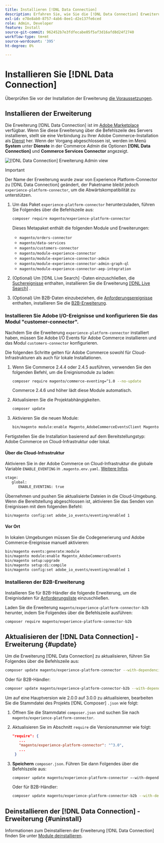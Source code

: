 ```yaml
---
title: Installieren [!DNL Data Connection]
description: Erfahren Sie, wie Sie die [!DNL Data Connection] Erweiterung von Adobe Commerce installieren, aktualisieren und deinstallieren.
exl-id: e78e8ab0-8757-4ab6-8ee1-d2e137fe6ced
role: Admin, Developer
feature: Install
source-git-commit: 962452b7e3fdfecabe05f5af3d16afd8d24f2740
workflow-type: tm+mt
source-wordcount: '395'
ht-degree: 0%

---
```


# Installieren Sie [!DNL Data Connection]

Überprüfen Sie vor der Installation der Erweiterung [die Voraussetzungen](overview.md#prereqs).

## Installieren der Erweiterung

Die Erweiterung [!DNL Data Connection] ist im [Adobe Marketplace](https://commercemarketplace.adobe.com/magento-experience-platform-connector.html) verfügbar. Wenn Sie diese Erweiterung über die Befehlszeile des Servers installieren, stellt sie eine Verbindung zu Ihrer Adobe Commerce-Installation als [Dienst](../landing/saas.md) her. Wenn der Vorgang abgeschlossen ist, werden im Menü **System** unter **Dienste** in der Commerce _Admin_ die Optionen **[!DNL Data Connection]** und **Commerce Services Connector** angezeigt.

![[!DNL Data Connection] Erweiterung Admin view](assets/epc-adminui.png)

>[!IMPORTANT]
>
>Der Name der Erweiterung wurde zwar von Experience Platform-Connector zu [!DNL Data Connection] geändert, der Paketname bleibt jedoch `experience-platform-connector`, um die Abwärtskompatibilität zu unterstützen.

1. Um das Paket `experience-platform-connector` herunterzuladen, führen Sie Folgendes über die Befehlszeile aus:

   ```bash
   composer require magento/experience-platform-connector
   ```

   Dieses Metapaket enthält die folgenden Module und Erweiterungen:

   - `magento/orders-connector`
   - `magento/data-services`
   - `magento/customers-connector`
   - `magento/module-experience-connector`
   - `magento/module-experience-connector-admin`
   - `magento/module-experience-connector-admin-graph-ql`
   - `magento/module-experience-connector-aep-integration`

1. (Optional) Um [!DNL Live Search] -Daten einzuschließen, die [Suchereignisse](events.md#search-events) enthalten, installieren Sie die Erweiterung [[!DNL Live Search]](../live-search/install.md) .

1. (Optional) Um B2B-Daten einzubeziehen, die [Anforderungsereignisse](events.md#b2b-events) enthalten, installieren Sie die [B2B-Erweiterung](#install-the-b2b-extension).

### Installieren Sie Adobe I/O-Ereignisse und konfigurieren Sie das Modul &quot;customer-connector&quot;.

Nachdem Sie die Erweiterung `experience-platform-connector` installiert haben, müssen Sie Adobe I/O Events für Adobe Commerce installieren und das Modul `customers-connector` konfigurieren.

Die folgenden Schritte gelten für Adobe Commerce sowohl für Cloud-Infrastrukturen als auch für lokale Installationen.

1. Wenn Sie Commerce 2.4.4 oder 2.4.5 ausführen, verwenden Sie den folgenden Befehl, um die Ereignismodule zu laden:

   ```bash
   composer require magento/commerce-eventing=^1.0 --no-update
   ```

   Commerce 2.4.6 und höher lädt diese Module automatisch.

1. Aktualisieren Sie die Projektabhängigkeiten.

   ```bash
   composer update
   ```

1. Aktivieren Sie die neuen Module:

   ```bash
   bin/magento module:enable Magento_AdobeCommerceEventsClient Magento_AdobeCommerceEventsGenerator Magento_AdobeIoEventsClient Magento_AdobeCommerceOutOfProcessExtensibility
   ```

Fertigstellen Sie die Installation basierend auf dem Bereitstellungstyp: Adobe Commerce on Cloud-Infrastruktur oder lokal.

#### Über die Cloud-Infrastruktur

Aktivieren Sie in der Adobe Commerce on Cloud-Infrastruktur die globale Variable `ENABLE_EVENTING` in `.magento.env.yaml`. [Weitere Infos](https://experienceleague.adobe.com/docs/commerce-cloud-service/user-guide/configure/env/stage/variables-global.html#enable_eventing).

```bash
stage:
   global:
      ENABLE_EVENTING: true
```

Übernehmen und pushen Sie aktualisierte Dateien in die Cloud-Umgebung. Wenn die Bereitstellung abgeschlossen ist, aktivieren Sie das Senden von Ereignissen mit dem folgenden Befehl:

```bash
bin/magento config:set adobe_io_events/eventing/enabled 1
```

#### Vor Ort

In lokalen Umgebungen müssen Sie die Codegenerierung und Adobe Commerce-Ereignisse manuell aktivieren:

```bash
bin/magento events:generate:module
bin/magento module:enable Magento_AdobeCommerceEvents
bin/magento setup:upgrade
bin/magento setup:di:compile
bin/magento config:set adobe_io_events/eventing/enabled 1
```

### Installieren der B2B-Erweiterung

Installieren Sie für B2B-Händler die folgende Erweiterung, um die Ereignisdaten für [Anforderungsliste](events.md#b2b-events) einzuschließen.

Laden Sie die Erweiterung `magento/experience-platform-connector-b2b` herunter, indem Sie Folgendes über die Befehlszeile ausführen:

```bash
composer require magento/experience-platform-connector-b2b
```

## Aktualisieren der [!DNL Data Connection] -Erweiterung {#update}

Um die Erweiterung [!DNL Data Connection] zu aktualisieren, führen Sie Folgendes über die Befehlszeile aus:

```bash
composer update magento/experience-platform-connector --with-dependencies
```

Oder für B2B-Händler:

```bash
composer update magento/experience-platform-connector-b2b --with-dependencies
```

Um auf eine Hauptversion wie 2.0.0 auf 3.0.0 zu aktualisieren, bearbeiten Sie die Stammdatei des Projekts [!DNL Composer] `.json` wie folgt:

1. Öffnen Sie die Stammdatei `composer.json` und suchen Sie nach `magento/experience-platform-connector`.

1. Aktualisieren Sie im Abschnitt `require` die Versionsnummer wie folgt:

   ```json
   "require": {
      ...
      "magento/experience-platform-connector": "^3.0",
      ...
    }
   ```

1. **Speichern** `composer.json`. Führen Sie dann Folgendes über die Befehlszeile aus:

   ```bash
   composer update magento/experience-platform-connector –-with-dependencies
   ```

   Oder für B2B-Händler:

   ```bash
   composer update magento/experience-platform-connector-b2b --with-dependencies
   ```

## Deinstallieren der [!DNL Data Connection] -Erweiterung {#uninstall}

Informationen zum Deinstallieren der Erweiterung [!DNL Data Connection] finden Sie unter [Module deinstallieren](https://experienceleague.adobe.com/docs/commerce-operations/installation-guide/tutorials/uninstall-modules.html).
